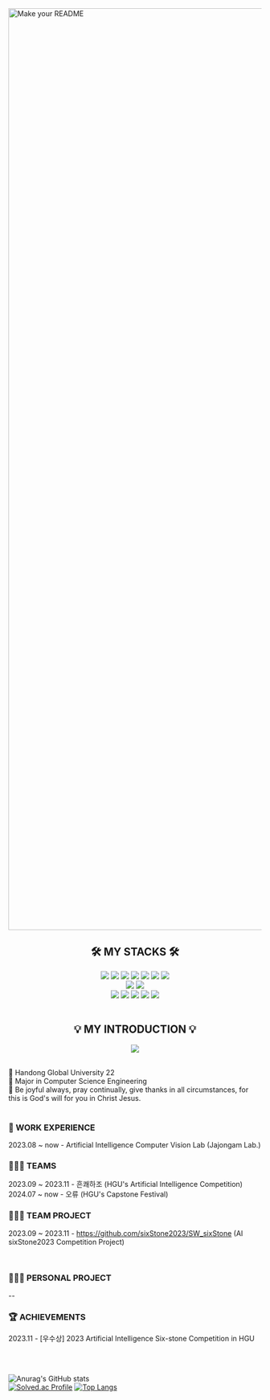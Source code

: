 <img width="1834" alt="Make your README" src="https://github.com/user-attachments/assets/b224bd52-15be-40c7-8398-2d07fa6de132">

<div align=center>
<h2>🛠 MY STACKS 🛠</h2>
</div>

<div align=center> 
<img src="https://img.shields.io/badge/java-007396?style=for-the-badge&logo=java&logoColor=white"> 
  <img src="https://img.shields.io/badge/c-A8B9CC?style=for-the-badge&logo=c&logoColor=white">
  <img src="https://img.shields.io/badge/c++-00599C?style=for-the-badge&logo=c%2B%2B&logoColor=white">
    <img src="https://img.shields.io/badge/mysql-4479A1?style=for-the-badge&logo=mysql&logoColor=white"> 
 <img src="https://img.shields.io/badge/github-181717?style=for-the-badge&logo=github&logoColor=white">
  <img src="https://img.shields.io/badge/git-F05032?style=for-the-badge&logo=git&logoColor=white">
  <img src="https://img.shields.io/badge/linux-FCC624?style=for-the-badge&logo=linux&logoColor=white">
  <br>
<img src="https://img.shields.io/badge/figma-F24E1E?style=for-the-badge&logo=figma&logoColor=white">
<img src="https://img.shields.io/badge/visual studio-5C2D91?style=for-the-badge&logo=visualstudio&logoColor=white">
  <br>
  <img src="https://img.shields.io/badge/intellij idea-000000?style=for-the-badge&logo=intellijidea&logoColor=white">
  <img src="https://img.shields.io/badge/eclipse ide-2C2255?style=for-the-badge&logo=eclipseide&logoColor=white">
   <img src="https://img.shields.io/badge/filezilla-BF0000?style=for-the-badge&logo=filezilla&logoColor=white">
   <img src="https://img.shields.io/badge/docker-2496ED?style=for-the-badge&logo=docker&logoColor=white">
   <img src="https://img.shields.io/badge/gradle-02303A?style=for-the-badge&logo=gradle&logoColor=white">


</div>

<br/> 

<div align=center>
<h2>💡 MY INTRODUCTION 💡</h2>
<a href="https://volcano-woodpecker-2f9.notion.site/2023-593897245c6d4ec7a719ba18a3343279?pvs=4" target="_blank"><img src="https://img.shields.io/badge/notion-41454A?style=for-the-badge&logo=notion&logoColor=white"></a>
</div>

<br/>

🏫 Handong Global University 22 <br/> 
📝 Major in Computer Science Engineering <br/>
📖 Be joyful always, pray continually, give thanks in all circumstances, for this is God's will for you in Christ Jesus.<br/> <br/> 

### 💼 WORK EXPERIENCE<br/> 
2023.08 ~ now - Artificial Intelligence Computer Vision Lab (Jajongam Lab.)<br/>


### 🧑‍🤝‍🧑 TEAMS<br/> 
2023.09 ~ 2023.11 - 흔쾌하조 (HGU's Artificial Intelligence Competition)<br/>
2024.07 ~ now - 오류 (HGU's Capstone Festival)

### 👩🏻‍💻 TEAM PROJECT<br/> 
2023.09 ~ 2023.11 -  https://github.com/sixStone2023/SW_sixStone (AI sixStone2023 Competition Project)<br/>

<br/>

### 👩🏻‍💻 PERSONAL PROJECT<br/>
--

### 🏆 ACHIEVEMENTS<br/>
2023.11 - [우수상] 2023 Artificial Intelligence Six-stone Competition in HGU 

<br/> 
<br/> 

![Anurag's GitHub stats](https://github-readme-stats.vercel.app/api?username=yeeun66&show_icons=true&theme=nightowl)  
[![Solved.ac Profile](http://mazassumnida.wtf/api/v2/generate_badge?boj=dpdms9322)](https://solved.ac/dpdms9322) [![Top Langs](https://github-readme-stats.vercel.app/api/top-langs/?username=yeeun66&layout=compact)](https://github.com/anuraghazra/github-readme-stats)

<br/> 
